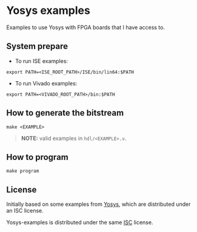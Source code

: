 # Yosys examples

Examples to use Yosys with FPGA boards that I have access to.

## System prepare

* To run ISE examples:
```
export PATH=<ISE_ROOT_PATH>/ISE/bin/lin64:$PATH
```

* To run Vivado examples:
```
export PATH=<VIVADO_ROOT_PATH>/bin:$PATH
```

## How to generate the bitstream

```
make <EXAMPLE>
```

> **NOTE:** valid examples in `hdl/<EXAMPLE>.v`.

## How to program

```
make program
```

## License

Initially based on some examples from [Yosys](https://github.com/YosysHQ/yosys), which are distributed under an ISC license.

Yosys-examples is distributed under the same [ISC](LICENSE) license.
